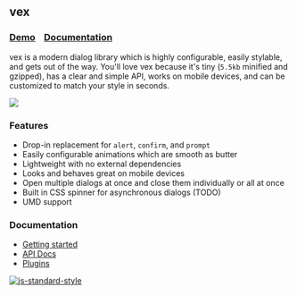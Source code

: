 ## vex

### [Demo](http://github.hubspot.com/vex/docs/welcome/) &nbsp;&nbsp; [Documentation](http://github.hubspot.com/vex/)

vex is a modern dialog library which is highly configurable, easily stylable, and gets out of the way. You'll love vex because it's tiny (`5.5kb` minified and gzipped), has a clear and simple API, works on mobile devices, and can be customized to match your style in seconds.

![](https://raw.github.com/HubSpot/vex/master/docs/vex.gif)

### Features

- Drop-in replacement for `alert`, `confirm`, and `prompt`
- Easily configurable animations which are smooth as butter
- Lightweight with no external dependencies
- Looks and behaves great on mobile devices
- Open multiple dialogs at once and close them individually or all at once
- Built in CSS spinner for asynchronous dialogs (TODO)
- UMD support

### Documentation
- [Getting started](/docs/intro.md)
- [API Docs](/docs/api/1-Basic.md)
- [Plugins](/docs/api/4-Plugins.md)

[![js-standard-style](https://cdn.rawgit.com/feross/standard/master/badge.svg)](https://github.com/feross/standard)

